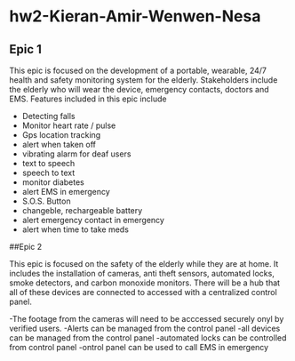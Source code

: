 # hw2-Kieran-Amir-Wenwen-Nesa

## Epic 1

This epic is focused on the development of a portable, wearable, 24/7 health and safety monitoring system for the elderly. Stakeholders include the elderly who will wear the device, emergency contacts, doctors and EMS. Features included in this epic include 

- Detecting falls
- Monitor heart rate / pulse
- Gps location tracking
- alert when taken off
- vibrating alarm for deaf users
- text to speech
- speech to text
- monitor diabetes
- alert EMS in emergency
- S.O.S. Button
- changeble, rechargeable battery 
- alert emergency contact in emergency
- alert when time to take meds

##Epic 2

This epic is focused on the safety of the elderly while they are at home. It includes the installation of cameras, anti theft sensors, automated locks, smoke detectors, and carbon monoxide monitors. There will be a hub that all of these devices are connected to accessed with a centralized  control panel.

-The footage from the cameras will need to be acccessed securely onyl by verified users. 
-Alerts can be managed from the control panel
-all devices can be managed from the control panel
-automated locks can be controlled from control panel
-ontrol panel can be used to call EMS in emergency

